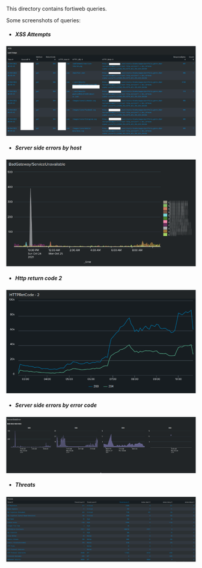 This directory contains fortiweb queries.

Some screenshots of queries:

- ##### XSS Attempts
![demo](../pic/xss.PNG)

- ##### Server side errors by host
![demo](../pic/server-side-errors-by-host.png)

- ##### Http return code 2
![demo](../pic/http-return-code-2.png)

- ##### Server side errors by error code
![demo](../pic/server-side-errors-by-code.png)

- ##### Threats
![demo](../pic/threats.png)
